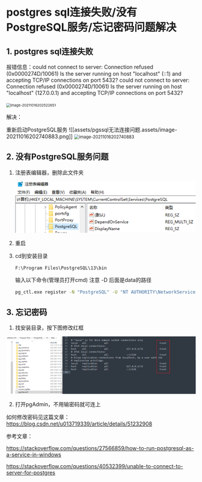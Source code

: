 # postgres sql连接失败/没有PostgreSQL服务/忘记密码问题解决

## 1. postgres sql连接失败

报错信息：could not connect to server: Connection refused (0x0000274D/10061) Is the server running on host "localhost" (::1) and accepting TCP/IP connections on port 5432? could not connect to server: Connection refused (0x0000274D/10061) Is the server running on host "localhost" (127.0.0.1) and accepting TCP/IP connections on port 5432?

<img src="pgssql无法连接问题.assets/image-20211016202522651.png" alt="image-20211016202522651" style="zoom: 67%;" />

解决：

重新启动PostgreSQL服务
![[assets/pgssql无法连接问题.assets/image-20211016202740883.png]]
<img src="pgssql无法连接问题.assets/image-20211016202740883.png" alt="image-20211016202740883" style="zoom:80%;" />

## 2. 没有PostgreSQL服务问题

1. 注册表编辑器，删除此文件夹

   ![image-20211016202646467](assets/pgssql无法连接问题.assets/image-20211016202646467.png)

2. 重启

3. cd到安装目录

   ```
   F:\Program Files\PostgreSQL\13\bin
   ```

   输入以下命令(管理员打开cmd) 注意 -D 后面是data的路径

   ```cmd
   pg_ctl.exe register -N "PostgreSQL" -U "NT AUTHORITY\NetworkService" -D "F:\Program Files\PostgreSQL\13\data" -w
   ```

   

## 3. 忘记密码

1. 找安装目录，按下图修改红框

![](assets/pgssql无法连接问题.assets/image-20211016203005594.png)

2. 打开pgAdmin，不用输密码就可连上

如何修改密码见这篇文章：https://blog.csdn.net/u013719339/article/details/51232908





参考文章：

https://stackoverflow.com/questions/27566859/how-to-run-postgresql-as-a-service-in-windows

https://stackoverflow.com/questions/40532399/unable-to-connect-to-server-for-postgres
